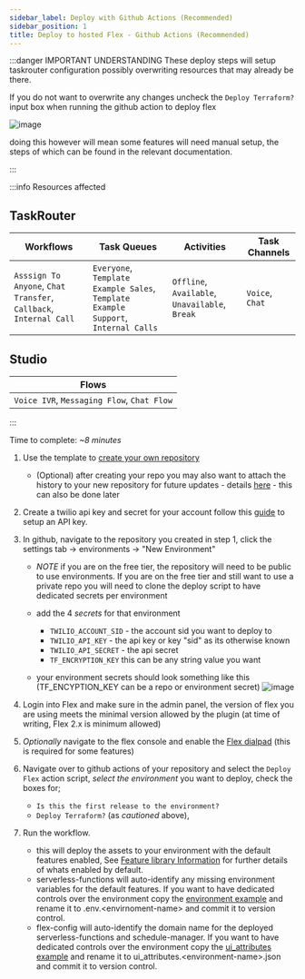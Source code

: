 ```yaml
---
sidebar_label: Deploy with Github Actions (Recommended)
sidebar_position: 1
title: Deploy to hosted Flex - Github Actions (Recommended)
---
```



:::danger IMPORTANT UNDERSTANDING
These deploy steps will setup taskrouter configuration possibly overwriting resources that may already be there. 

If you do not want to overwrite any changes uncheck the `Deploy Terraform?` input box when running the github action to deploy flex

![image](/img/guides/github-trigger.png)

doing this however will mean some features will need manual setup, the steps of which can be found in the relevant documentation.

:::

:::info Resources affected



## TaskRouter

| Workflows | Task Queues | Activities | Task Channels |
------------|-------------|------------|---------------|
| `Asssign To Anyone`, `Chat Transfer`, `Callback`, `Internal Call` | `Everyone`, `Template Example Sales`, `Template Example Support`, `Internal Calls` | `Offline`, `Available`, `Unavailable`, `Break` | `Voice`, `Chat`|

## Studio

| Flows |
--------|
| `Voice IVR`, `Messaging Flow`, `Chat Flow` |

:::


Time to complete: _~8 minutes_

1. Use the template to [create your own repository](https://github.com/twilio-professional-services/flex-project-template/generate) 
   - (Optional) after creating your repo you may also want to attach the history to your new repository for future updates - details [here](/setup-guides/managing-future-updates-from-the-template) - this can also be done later
2. Create a twilio api key and secret for your account follow this [guide](https://www.twilio.com/docs/glossary/what-is-an-api-key#how-can-i-create-api-keys) to setup an API key.
3. In github, navigate to the repository you created in step 1, click the settings tab -> environments -> "New Environment"
   
   - _NOTE_ if you are on the free tier, the repository will need to be public to use environments.  If you are on the free tier and still want to use a private repo you will need to clone the deploy script to have dedicated secrets per environment

   - add the 4 *secrets* for that environment
     - `TWILIO_ACCOUNT_SID` - the account sid you want to deploy to
     - `TWILIO_API_KEY` - the api key or key "sid" as its otherwise known
     - `TWILIO_API_SECRET` - the api secret
     - `TF_ENCRYPTION_KEY` this can be any string value you want

   - your environment secrets should look something like this (TF_ENCYPTION_KEY can be a repo or environment secret)
   ![image](/img/guides/github-secrets.png)

4. Login into Flex and make sure in the admin panel, the version of flex you are using meets the minimal version allowed by the plugin (at time of writing, Flex 2.x is minimum allowed)
5. _Optionally_ navigate to the flex console and enable the [Flex dialpad](https://console.twilio.com/us1/develop/flex/manage/voice?frameUrl=%2Fconsole%2Fflex%2Fvoice%3Fx-target-region%3Dus1) (this is required for some features)
6. Navigate over to github actions of your repository and select the `Deploy Flex` action script, _select the environment_ you want to deploy, check the boxes for;
   - `Is this the first release to the environment?`
   - `Deploy Terraform?`  (as *cautioned* above), 
   
7. Run the workflow.
   - this will deploy the assets to your environment with the default features enabled, See [Feature library Information](/feature-library/overview) for further details of whats enabled by default.
   - serverless-functions will auto-identify any missing environment variables for the default features.  If you want to have dedicated controls over the environment copy the [environment example](https://github.com/twilio-professional-services/flex-project-template/blob/main/serverless-functions/.env.example) and rename it to .env.<envirnoment-name\> and commit it to version control.
   - flex-config will auto-identify the domain name for the deployed serverless-functions and schedule-manager. If you want to have dedicated controls over the environment copy the [ui_attributes example](https://github.com/twilio-professional-services/flex-project-template/blob/main/flex-config/ui_attributes.example.json) and rename it to ui_attributes.<environment-name\>.json and commit it to version control.
 


